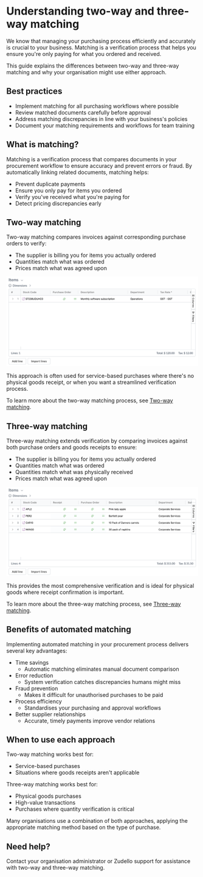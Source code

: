 # Understanding two-way and three-way matching

We know that managing your purchasing process efficiently and accurately is crucial to your business. Matching is a verification process that helps you ensure you're only paying for what you ordered and received. 

This guide explains the differences between two-way and three-way matching and why your organisation might use either approach.

## Best practices

- Implement matching for all purchasing workflows where possible
- Review matched documents carefully before approval
- Address matching discrepancies in line with your business's policies
- Document your matching requirements and workflows for team training

## What is matching?

Matching is a verification process that compares documents in your procurement workflow to ensure accuracy and prevent errors or fraud. By automatically linking related documents, matching helps:

- Prevent duplicate payments
- Ensure you only pay for items you ordered
- Verify you've received what you're paying for
- Detect pricing discrepancies early

## Two-way matching

Two-way matching compares invoices against corresponding purchase orders to verify:

- The supplier is billing you for items you actually ordered
- Quantities match what was ordered
- Prices match what was agreed upon

![](../images/CleanShot%202025-03-09%20at%2013.11.33@2x.png)

This approach is often used for service-based purchases where there's no physical goods receipt, or when you want a streamlined verification process.

To learn more about the two-way matching process, see [Two-way matching](two-way-matching.md).

## Three-way matching

Three-way matching extends verification by comparing invoices against both purchase orders and goods receipts to ensure:

- The supplier is billing you for items you actually ordered
- Quantities match what was ordered
- Quantities match what was physically received
- Prices match what was agreed upon

![](../images/CleanShot%202025-03-07%20at%2008.59.53@2x.png)

This provides the most comprehensive verification and is ideal for physical goods where receipt confirmation is important.

To learn more about the three-way matching process, see [Three-way matching](three-way-matching.md).

## Benefits of automated matching

Implementing automated matching in your procurement process delivers several key advantages:

- Time savings
	- Automatic matching eliminates manual document comparison
- Error reduction
	- System verification catches discrepancies humans might miss
- Fraud prevention
	- Makes it difficult for unauthorised purchases to be paid
- Process efficiency
	- Standardises your purchasing and approval workflows
- Better supplier relationships
	- Accurate, timely payments improve vendor relations

## When to use each approach

Two-way matching works best for:

- Service-based purchases
- Situations where goods receipts aren't applicable

Three-way matching works best for:

- Physical goods purchases
- High-value transactions
- Purchases where quantity verification is critical

Many organisations use a combination of both approaches, applying the appropriate matching method based on the type of purchase.

## Need help?

Contact your organisation administrator or Zudello support for assistance with two-way and three-way matching.
